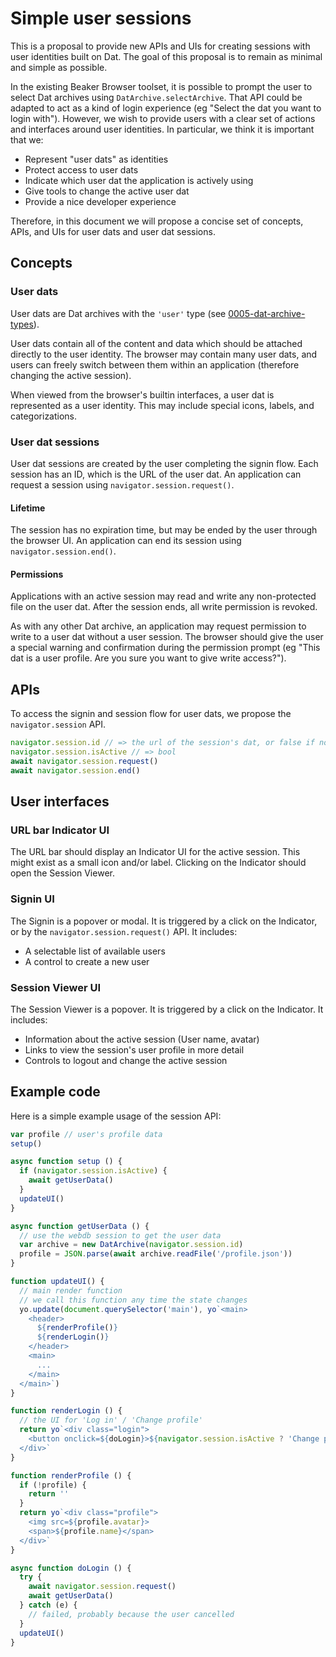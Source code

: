 # Simple user sessions

This is a proposal to provide new APIs and UIs for creating sessions with user identities built on Dat. The goal of this proposal is to remain as minimal and simple as possible.

In the existing Beaker Browser toolset, it is possible to prompt the user to select Dat archives using `DatArchive.selectArchive`. That API could be adapted to act as a kind of login experience (eg "Select the dat you want to login with"). However, we wish to provide users with a clear set of actions and interfaces around user identities. In particular, we think it is important that we:

 - Represent "user dats" as identities
 - Protect access to user dats
 - Indicate which user dat the application is actively using
 - Give tools to change the active user dat
 - Provide a nice developer experience

Therefore, in this document we will propose a concise set of concepts, APIs, and UIs for user dats and user dat sessions.

## Concepts

### User dats

User dats are Dat archives with the `'user'` type (see [0005-dat-archive-types](./0005-dat-archive-types.md)).

User dats contain all of the content and data which should be attached directly to the user identity. The browser may contain many user dats, and users can freely switch between them within an application (therefore changing the active session).

When viewed from the browser's builtin interfaces, a user dat is represented as a user identity. This may include special icons, labels, and categorizations.

### User dat sessions

User dat sessions are created by the user completing the signin flow. Each session has an ID, which is the URL of the user dat. An application can request a session using `navigator.session.request()`.

#### Lifetime

The session has no expiration time, but may be ended by the user through the browser UI. An application can end its session using `navigator.session.end()`.

#### Permissions

Applications with an active session may read and write any non-protected file on the user dat. After the session ends, all write permission is revoked.

As with any other Dat archive, an application may request permission to write to a user dat without a user session. The browser should give the user a special warning and confirmation during the permission prompt (eg "This dat is a user profile. Are you sure you want to give write access?").

## APIs

To access the signin and session flow for user dats, we propose the `navigator.session` API.

```js
navigator.session.id // => the url of the session's dat, or false if no session exists
navigator.session.isActive // => bool
await navigator.session.request()
await navigator.session.end()
```

## User interfaces

### URL bar Indicator UI

The URL bar should display an Indicator UI for the active session. This might exist as a small icon and/or label. Clicking on the Indicator should open the Session Viewer.

### Signin UI

The Signin is a popover or modal. It is triggered by a click on the Indicator, or by the `navigator.session.request()` API. It includes:

 - A selectable list of available users
 - A control to create a new user

### Session Viewer UI

The Session Viewer is a popover. It is triggered by a click on the Indicator. It includes:

 - Information about the active session (User name, avatar)
 - Links to view the session's user profile in more detail
 - Controls to logout and change the active session

## Example code

Here is a simple example usage of the session API:

```js
var profile // user's profile data
setup()

async function setup () {
  if (navigator.session.isActive) {
    await getUserData()
  }
  updateUI()
}

async function getUserData () {
  // use the webdb session to get the user data
  var archive = new DatArchive(navigator.session.id)
  profile = JSON.parse(await archive.readFile('/profile.json'))
}

function updateUI() {
  // main render function
  // we call this function any time the state changes
  yo.update(document.querySelector('main'), yo`<main>
    <header>
      ${renderProfile()}
      ${renderLogin()}
    </header>
    <main>
      ...
    </main>
  </main>`)
}

function renderLogin () {
  // the UI for 'Log in' / 'Change profile'
  return yo`<div class="login">
    <button onclick=${doLogin}>${navigator.session.isActive ? 'Change profile' : 'Log in'}</button>
  </div>`
}

function renderProfile () {
  if (!profile) {
    return ''
  }
  return yo`<div class="profile">
    <img src=${profile.avatar}>
    <span>${profile.name}</span>
  </div>`
}

async function doLogin () {
  try {
    await navigator.session.request()
    await getUserData()
  } catch (e) {
    // failed, probably because the user cancelled
  }
  updateUI()
}
```